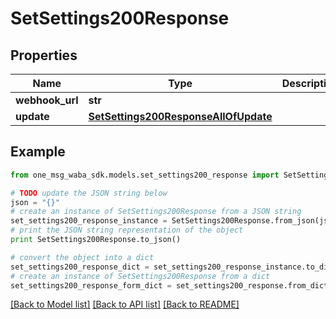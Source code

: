 # SetSettings200Response


## Properties
Name | Type | Description | Notes
------------ | ------------- | ------------- | -------------
**webhook_url** | **str** |  | [optional] 
**update** | [**SetSettings200ResponseAllOfUpdate**](SetSettings200ResponseAllOfUpdate.md) |  | 

## Example

```python
from one_msg_waba_sdk.models.set_settings200_response import SetSettings200Response

# TODO update the JSON string below
json = "{}"
# create an instance of SetSettings200Response from a JSON string
set_settings200_response_instance = SetSettings200Response.from_json(json)
# print the JSON string representation of the object
print SetSettings200Response.to_json()

# convert the object into a dict
set_settings200_response_dict = set_settings200_response_instance.to_dict()
# create an instance of SetSettings200Response from a dict
set_settings200_response_form_dict = set_settings200_response.from_dict(set_settings200_response_dict)
```
[[Back to Model list]](../README.md#documentation-for-models) [[Back to API list]](../README.md#documentation-for-api-endpoints) [[Back to README]](../README.md)


